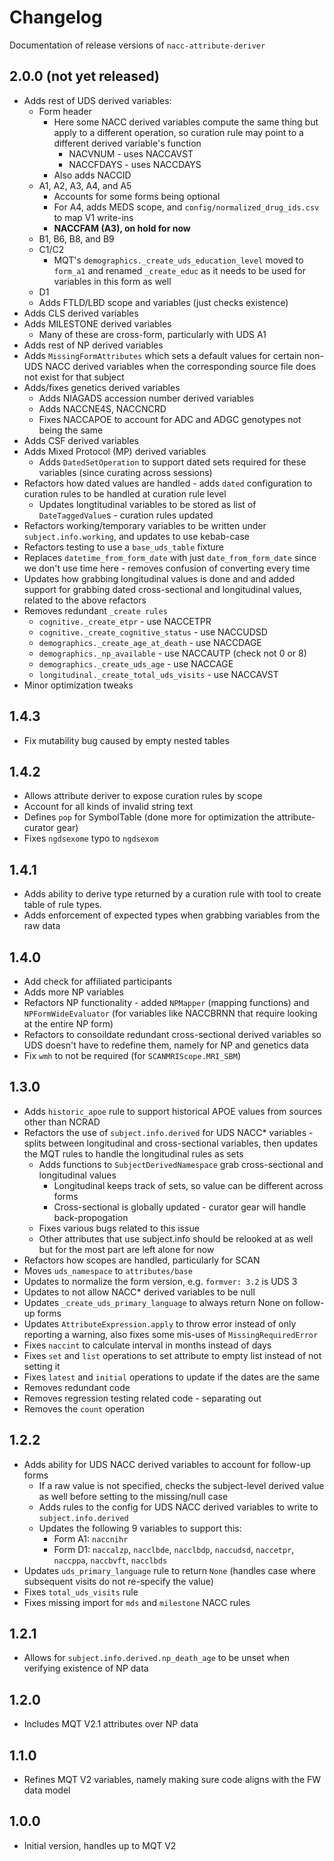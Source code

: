 # Changelog

Documentation of release versions of `nacc-attribute-deriver`

## 2.0.0 (not yet released)

* Adds rest of UDS derived variables:
    * Form header
        * Here some NACC derived variables compute the same thing but apply to a different operation, so curation rule may point to a different derived variable's function
            * NACVNUM - uses NACCAVST
            * NACCFDAYS - uses NACCDAYS
        * Also adds NACCID
    * A1, A2, A3, A4, and A5
        * Accounts for some forms being optional
        * For A4, adds MEDS scope, and `config/normalized_drug_ids.csv` to map V1 write-ins
        * **NACCFAM (A3), on hold for now**
    * B1, B6, B8, and B9
    * C1/C2
        * MQT's `demographics._create_uds_education_level` moved to `form_a1` and renamed `_create_educ` as it needs to be used for variables in this form as well
    * D1
    * Adds FTLD/LBD scope and variables (just checks existence)
* Adds CLS derived variables
* Adds MILESTONE derived variables
    * Many of these are cross-form, particularly with UDS A1
* Adds rest of NP derived variables
* Adds `MissingFormAttributes` which sets a default values for certain non-UDS NACC derived variables when the corresponding source file does not exist for that subject
* Adds/fixes genetics derived variables
    * Adds NIAGADS accession number derived variables
    * Adds NACCNE4S, NACCNCRD
    * Fixes NACCAPOE to account for ADC and ADGC genotypes not being the same
* Adds CSF derived variables
* Adds Mixed Protocol (MP) derived variables
    * Adds `DatedSetOperation` to support dated sets required for these variables (since curating across sessions)
* Refactors how dated values are handled - adds `dated` configuration to curation rules to be handled at curation rule level
    * Updates longtitudinal variables to be stored as list of `DateTaggedValue`s - curation rules updated
* Refactors working/temporary variables to be written under `subject.info.working`, and updates to use kebab-case
* Refactors testing to use a `base_uds_table` fixture
* Replaces `datetime_from_form_date` with just `date_from_form_date` since we don't use time here - removes confusion of converting every time
* Updates how grabbing longitudinal values is done and and added support for grabbing dated cross-sectional and longitudinal values, related to the above refactors
* Removes redundant `_create rules`
    * `cognitive._create_etpr` - use NACCETPR
    * `cognitive._create_cognitive_status` - use NACCUDSD
    * `demographics._create_age_at_death` - use NACCDAGE
    * `demographics._np_available` - use NACCAUTP (check not 0 or 8)
    * `demographics._create_uds_age` - use NACCAGE
    * `longitudinal._create_total_uds_visits` - use NACCAVST
* Minor optimization tweaks

## 1.4.3

* Fix mutability bug caused by empty nested tables

## 1.4.2

* Allows attribute deriver to expose curation rules by scope
* Account for all kinds of invalid string text
* Defines `pop` for SymbolTable (done more for optimization the attribute-curator gear)
* Fixes `ngdsexome` typo to `ngdsexom`

## 1.4.1

* Adds ability to derive type returned by a curation rule with tool to create table of rule types.
* Adds enforcement of expected types when grabbing variables from the raw data

## 1.4.0

* Add check for affiliated participants
* Adds more NP variables
* Refactors NP functionality - added `NPMapper` (mapping functions) and `NPFormWideEvaluator` (for variables like NACCBRNN that require looking at the entire NP form)
* Refactors to consoildate redundant cross-sectional derived variables so UDS doesn't have to redefine them, namely for NP and genetics data
* Fix `wmh` to not be required (for `SCANMRIScope.MRI_SBM`)

## 1.3.0

* Adds `historic_apoe` rule to support historical APOE values from sources other than NCRAD
* Refactors the use of `subject.info.derived` for UDS NACC* variables - splits between longitudinal and cross-sectional variables, then updates the MQT rules to handle the longitudinal rules as sets
    * Adds functions to `SubjectDerivedNamespace` grab cross-sectional and longitudinal values
        * Longitudinal keeps track of sets, so value can be different across forms
        * Cross-sectional is globally updated - curator gear will handle back-propogation
    * Fixes various bugs related to this issue
    * Other attributes that use subject.info should be relooked at as well but for the most part are left alone for now
* Refactors how scopes are handled, particularly for SCAN
* Moves `uds_namespace` to `attributes/base`
* Updates to normalize the form version, e.g. `formver: 3.2` is UDS 3
* Updates to not allow NACC* derived variables to be null
* Updates `_create_uds_primary_language` to always return None on follow-up forms
* Updates `AttributeExpression.apply` to throw error instead of only reporting a warning, also fixes some mis-uses of `MissingRequiredError`
* Fixes `naccint` to calculate interval in months instead of days
* Fixes `set` and `list` operations to set attribute to empty list instead of not setting it
* Fixes `latest` and `initial` operations to update if the dates are the same
* Removes redundant code
* Removes regression testing related code - separating out
* Removes the `count` operation

## 1.2.2

* Adds ability for UDS NACC derived variables to account for follow-up forms
    * If a raw value is not specified, checks the subject-level derived value as well before setting to the missing/null case
    * Adds rules to the config for UDS NACC derived variables to write to `subject.info.derived`
    * Updates the following 9 variables to support this:
        * Form A1: `naccnihr`
        * Form D1: `naccalzp`, `nacclbde`, `nacclbdp`, `naccudsd`, `naccetpr`, `naccppa`, `naccbvft`, `nacclbds`
* Updates `uds_primary_language` rule to return `None` (handles case where subsequent visits do not re-specify the value)
* Fixes `total_uds_visits` rule
* Fixes missing import for `mds` and `milestone` NACC rules

## 1.2.1

* Allows for `subject.info.derived.np_death_age` to be unset when verifying existence of NP data

## 1.2.0

* Includes MQT V2.1 attributes over NP data

## 1.1.0

* Refines MQT V2 variables, namely making sure code aligns with the FW data model

## 1.0.0

* Initial version, handles up to MQT V2
